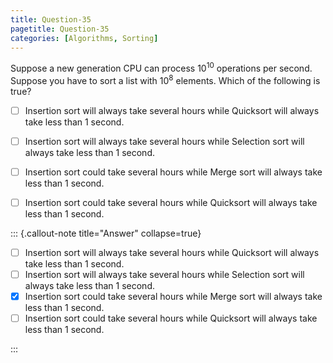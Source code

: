 ```yaml
---
title: Question-35
pagetitle: Question-35
categories: [Algorithms, Sorting]
---
```


Suppose a new generation CPU can process $10^{10}$ operations per second. Suppose you have to sort a list with $10^8$ elements. Which of the following is true?

- [ ] Insertion sort will always take several hours while Quicksort will always take less than 1 second.
- [ ] Insertion sort will always take several hours while Selection sort will always take less than 1 second.
- [ ] Insertion sort could take several hours while Merge sort will always take less than 1 second.
- [ ] Insertion sort could take several hours while Quicksort will always take less than 1 second.


::: {.callout-note title="Answer" collapse=true}

- [ ] Insertion sort will always take several hours while Quicksort will always take less than 1 second.
- [ ] Insertion sort will always take several hours while Selection sort will always take less than 1 second.
- [x] Insertion sort could take several hours while Merge sort will always take less than 1 second.
- [ ] Insertion sort could take several hours while Quicksort will always take less than 1 second.

:::
